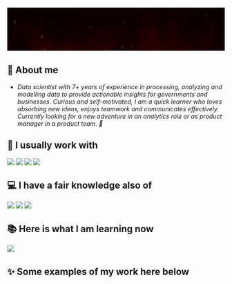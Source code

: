<p align="center">
<img src="https://raw.githubusercontent.com/slashlan/slashlan/main/name%26skills_banner_github.gif" width="900" height="100"/>
</p>

## 	:wave: About me
 
- *Data scientist with 7+ years of experience in processing, analyzing and modelling data to provide actionable insights for governments and businesses. Curious and self-motivated, I am a quick learner who loves absorbing new ideas, enjoys teamwork and communicates effectively. Currently looking for a new adventure in an analytics role or as product manager in a product team.  :pushpin:*


## :briefcase: I usually work with
<code><img width="10%" src="https://www.vectorlogo.zone/logos/jupyter/jupyter-ar21.svg"></code>
<code><img width="10%" src="https://www.vectorlogo.zone/logos/python/python-ar21.svg"></code>
<code><img width="10%" src="https://www.vectorlogo.zone/logos/tensorflow/tensorflow-ar21.svg"></code>
<code><img width="10%" src="https://www.vectorlogo.zone/logos/sqlite/sqlite-ar21.svg"></code>

## :computer: I have a fair knowledge also of
<code><img width="10%" src="https://www.vectorlogo.zone/logos/microsoft_powerbi/microsoft_powerbi-ar21.svg"></code>
<code><img width="10%" src="https://www.vectorlogo.zone/logos/apache_spark/apache_spark-ar21.svg"></code>
<code><img width="10%" src="https://www.vectorlogo.zone/logos/figma/figma-ar21.svg"></code>

## :books: Here is what I am learning now
<code><img width="10%" src="https://www.vectorlogo.zone/logos/microsoft_azure/microsoft_azure-ar21.svg"></code>

## :sparkles: Some examples of my work here below
<!--

## :sparkles: Some examples of my work 
<img src="https://github-readme-stats.vercel.app/api/pin/?username=WomenPlusPlus&repo=deploy-impact-22-openedu-e"/>
<img src="https://github-readme-stats.vercel.app/api/pin/?username=slashlan&repo=standupcomedynlp"/>
<img src="https://github-readme-stats.vercel.app/api/pin/?username=slashlan&repo=businessprojects"/>


**slashlan/slashlan** is a ✨ _special_ ✨ repository because its `README.md` (this file) appears on your GitHub profile.

Here are some ideas to get you started:

<p align="center">
<img src="https://github.com/slashlan/slashlan/blob/main/gif_data_scientist_1.gif" width="600" height="300"/>
</p>


- 🔭 I’m currently working on ...
- 🌱 I’m currently learning ...
- 👯 I’m looking to collaborate on ...
- 🤔 I’m looking for help with ...
- 💬 Ask me about ...
- 📫 How to reach me: ...
- 😄 Pronouns: ...
- ⚡ Fun fact: ...
-->


